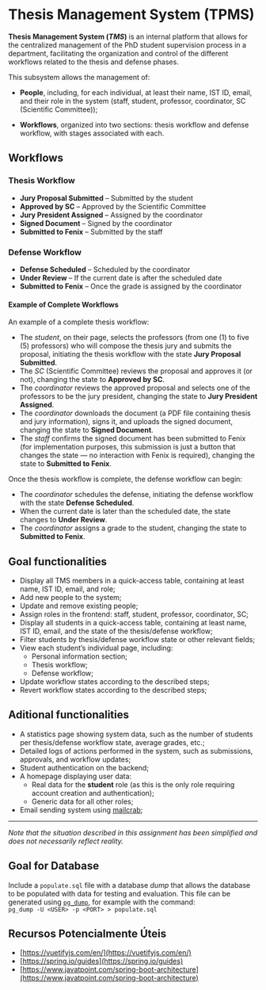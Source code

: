 # Thesis Management System (TPMS)

**Thesis Management System (_TMS_)** is an internal platform that allows for the centralized management of the PhD student supervision process in a department, facilitating the organization and control of the different workflows related to the thesis and defense phases.

This subsystem allows the management of:

- **People**, including, for each individual, at least their name, IST ID, email, and their role in the system (staff, student, professor, coordinator, SC (Scientific Committee));

- **Workflows**, organized into two sections: thesis workflow and defense workflow, with stages associated with each.


## Workflows

### Thesis Workflow
- **Jury Proposal Submitted** – Submitted by the student  
- **Approved by SC** – Approved by the Scientific Committee  
- **Jury President Assigned** – Assigned by the coordinator  
- **Signed Document** – Signed by the coordinator  
- **Submitted to Fenix** – Submitted by the staff

### Defense Workflow
- **Defense Scheduled** – Scheduled by the coordinator  
- **Under Review** – If the current date is after the scheduled date  
- **Submitted to Fenix** – Once the grade is assigned by the coordinator


#### Example of Complete Workflows

An example of a complete thesis workflow:

- The _student_, on their page, selects the professors (from one (1) to five (5) professors) who will compose the thesis jury and submits the proposal, initiating the thesis workflow with the state **Jury Proposal Submitted**.
- The _SC_ (Scientific Committee) reviews the proposal and approves it (or not), changing the state to **Approved by SC**.
- The _coordinator_ reviews the approved proposal and selects one of the professors to be the jury president, changing the state to **Jury President Assigned**.
- The _coordinator_ downloads the document (a PDF file containing thesis and jury information), signs it, and uploads the signed document, changing the state to **Signed Document**.
- The _staff_ confirms the signed document has been submitted to Fenix (for implementation purposes, this submission is just a button that changes the state — no interaction with Fenix is required), changing the state to **Submitted to Fenix**.

Once the thesis workflow is complete, the defense workflow can begin:

- The _coordinator_ schedules the defense, initiating the defense workflow with the state **Defense Scheduled**.
- When the current date is later than the scheduled date, the state changes to **Under Review**.
- The _coordinator_ assigns a grade to the student, changing the state to **Submitted to Fenix**.


## Goal functionalities

- Display all TMS members in a quick-access table, containing at least name, IST ID, email, and role;
- Add new people to the system;
- Update and remove existing people;
- Assign roles in the frontend: staff, student, professor, coordinator, SC;
- Display all students in a quick-access table, containing at least name, IST ID, email, and the state of the thesis/defense workflow;
- Filter students by thesis/defense workflow state or other relevant fields;
- View each student’s individual page, including:
  - Personal information section;
  - Thesis workflow;
  - Defense workflow;
- Update workflow states according to the described steps;
- Revert workflow states according to the described steps;

## Aditional functionalities

- A statistics page showing system data, such as the number of students per thesis/defense workflow state, average grades, etc.;
- Detailed logs of actions performed in the system, such as submissions, approvals, and workflow updates;
- Student authentication on the backend;
- A homepage displaying user data:
  - Real data for the **student** role (as this is the only role requiring account creation and authentication);
  - Generic data for all other roles;
- Email sending system using [mailcrab](https://github.com/tweedegolf/mailcrab);

---

_Note that the situation described in this assignment has been simplified and does not necessarily reflect reality._


## Goal for Database

Include a `populate.sql` file with a database *dump* that allows the database to be populated with data for testing and evaluation. This file can be generated using [`pg_dump`](https://www.postgresql.org/docs/current/app-pgdump.html), for example with the command:  
`pg_dump -U <USER> -p <PORT> > populate.sql`


## Recursos Potencialmente Úteis

- [https://vuetifyjs.com/en/](https://vuetifyjs.com/en/)
- [https://spring.io/guides](https://spring.io/guides)
- [https://www.javatpoint.com/spring-boot-architecture](https://www.javatpoint.com/spring-boot-architecture)

